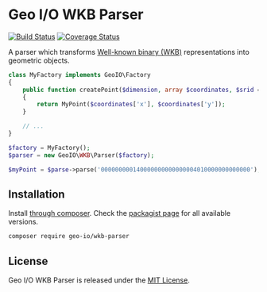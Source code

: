Geo I/O WKB Parser
==================

[![Build Status](https://travis-ci.org/geo-io/wkb-parser.svg?branch=master)](https://travis-ci.org/geo-io/wkb-parser)
[![Coverage Status](https://img.shields.io/coveralls/geo-io/wkb-parser.svg?style=flat)](https://coveralls.io/r/geo-io/wkb-parser)

A parser which transforms
[Well-known binary (WKB)](http://en.wikipedia.org/wiki/Well-known_text#Well-known_binary)
representations into geometric objects.

```php
class MyFactory implements GeoIO\Factory
{
    public function createPoint($dimension, array $coordinates, $srid = null)
    {
        return MyPoint($coordinates['x'], $coordinates['y']);
    }

    // ...
}

$factory = MyFactory();
$parser = new GeoIO\WKB\Parser($factory);

$myPoint = $parse->parse('000000000140000000000000004010000000000000'); // POINT(2.0 4.0)
```

Installation
------------

Install [through composer](http://getcomposer.org). Check the
[packagist page](https://packagist.org/packages/geo-io/wkb-parser) for all
available versions.

```bash
composer require geo-io/wkb-parser
```

License
-------

Geo I/O WKB Parser is released under the [MIT License](LICENSE).
